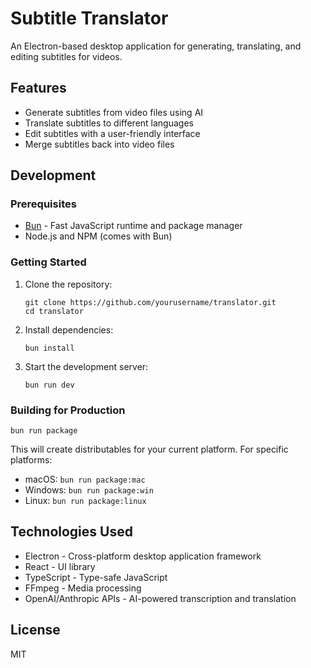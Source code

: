 # Subtitle Translator

An Electron-based desktop application for generating, translating, and editing subtitles for videos.

## Features

- Generate subtitles from video files using AI
- Translate subtitles to different languages
- Edit subtitles with a user-friendly interface
- Merge subtitles back into video files

## Development

### Prerequisites

- [Bun](https://bun.sh/) - Fast JavaScript runtime and package manager
- Node.js and NPM (comes with Bun)

### Getting Started

1. Clone the repository:

   ```
   git clone https://github.com/yourusername/translator.git
   cd translator
   ```

2. Install dependencies:

   ```
   bun install
   ```

3. Start the development server:
   ```
   bun run dev
   ```

### Building for Production

```
bun run package
```

This will create distributables for your current platform. For specific platforms:

- macOS: `bun run package:mac`
- Windows: `bun run package:win`
- Linux: `bun run package:linux`

## Technologies Used

- Electron - Cross-platform desktop application framework
- React - UI library
- TypeScript - Type-safe JavaScript
- FFmpeg - Media processing
- OpenAI/Anthropic APIs - AI-powered transcription and translation

## License

MIT
